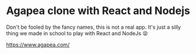 # Agapea clone with React and Nodejs

Don't be fooled by the fancy names, this is not a real app. It's just a silly thing we made in school to play with React and NodeJs :stuck_out_tongue_closed_eyes:

https://www.agapea.com/



